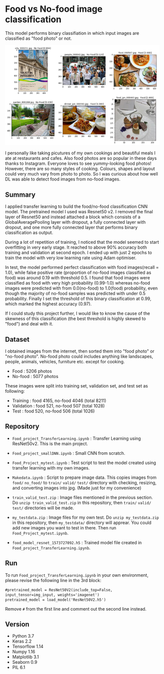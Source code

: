 # Food vs No-food image classification

This model performs binary classifiation in which input images are classified as "food photo" or not.

![Sample result](sample_result.png)

I personally like taking picutures of my own cookings and beautiful meals I ate at restaurants and cafes. Also food photos are so popular in these days thanks to Instagram. Everyone loves to see yummy-looking food photos! However, there are so many styles of cooking. Colours, shapes and layout could very much vary from photo to photo. So I was curious about how well DL was able to detect food images from no-food images.

## Summary

I applied transfer learning to build the food/no-food classification CNN model. The pretrained model I used was Resnet50 v2. I removed the final layer of Resnet50 and instead attached a block which consists of a GlobalAveragePooling layer with dropout, a fully connected layer with dropout, and one more fully connected layer that performs binary classification as output.

During a lot of repetition of training, I noticed that the model seemed to start overfitting in very early stage. It reached to above 90% accuracy both training and validation at second epoch. I ended up with just 2 epochs to train the model with very low learning rate using Adam optimiser.

In test, the model performed perfect classification with food images(recall = 1.0), while false positive rate (proportion of no-food images classified as food) was around 0.19 with threshold 0.5. I found that food images were classified as food with very high probability (0.99-1.0) whereas no-food images were predicted with from 0.0(no-food) to 1.0(food) probability, even though the majority of no-food samples was predicted with under 0.5 probability. Finally I set the threshold of this binary classification at 0.99, which marked the highest accuracy (0.97).

If I could study this project further, I would like to know the cause of the skewness of this classification (the best threshold is highly skewed to "food") and deal with it.

## Dataset

I obtained images from the internet, then sorted them into "food photo" or "no-food photo". No-food photo could includes anything like landscapes, people, animals, vehicles, furniture etc. except for cooking.

- Food : 5206 photos
- No-food : 5077 photos

These images were split into training set, validation set, and test set as following:

 - Training : food 4165, no-food 4046 (total 8211)
 - Validation : food 521, no-food 507 (total 1028)
 - Test : food 520, no-food 506 (total 1026)

## Repository

- `Food_project_TransferLearning.ipynb` : Transfer Learning using ResNet50v2. This is the main project.

- `Food_project_smallDNN.ipynb` : Small CNN from scratch.

- `Food_Project_mytest.ipynb` : Test script to test the model created using transfer learning with my own images.

- `Makedata.ipynb` : Script to prepare image data. This copies images from `food/` `no_food/` to `train/` `valid/` `test/` directory with checking, resizing, and converting images into jpg. (Made just for my convenience)

- `train_valid_test.zip` : Image files mentioned in the previous section. Do `unzip train_valid_test.zip` in this repository, then `train/` `valid/` `test/` directories will be made.

- `my_testdata.zip` : Image files for my own test. Do `unzip my_testdata.zip` in this repository, then `my_testdata/` directory will apprear. You could add new images you want to test in there. Then run `Food_Project_mytest.ipynb`.

- `food_model_resnet_1573727092.h5` : Trained model file created in `Food_project_TransferLearning.ipynb`.

## Run

To run `Food_project_TransferLearning.ipynb` in your own environment, please revise the following line in the 3rd block:
```
#pretrained_model = ResNet50V2(include_top=False, input_tensor=img_input, weights='imagenet')
pretrained_model = load_model('ResNet50V2.h5')
```
Remove `#` from the first line and comment out the second line instead.

## Version
- Python 3.7
- Keras 2.2
- Tensorflow 1.14
- Numpy 1.16
- Matplotlib 3.1
- Seaborn 0.9
- PIL 6.1
